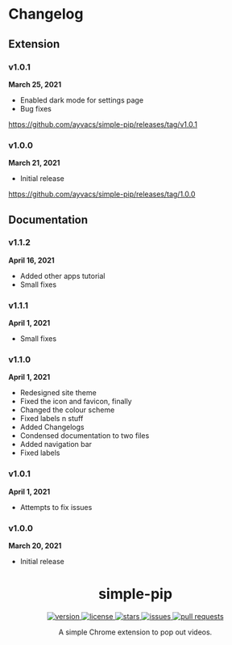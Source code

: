 # Changelog

## Extension

### v1.0.1
**March 25, 2021**

* Enabled dark mode for settings page
* Bug fixes

https://github.com/ayvacs/simple-pip/releases/tag/v1.0.1

### v1.0.0
**March 21, 2021**

* Initial release

https://github.com/ayvacs/simple-pip/releases/tag/1.0.0

## Documentation

### v1.1.2
**April 16, 2021**

* Added other apps tutorial
* Small fixes

### v1.1.1
**April 1, 2021**

* Small fixes

### v1.1.0
**April 1, 2021**

* Redesigned site theme
* Fixed the icon and favicon, finally
* Changed the colour scheme
* Fixed labels n stuff
* Added Changelogs
* Condensed documentation to two files
* Added navigation bar
* Fixed labels

### v1.0.1
**April 1, 2021**

* Attempts to fix issues

### v1.0.0
**March 20, 2021**

* Initial release

<!--Footer -->

<h1 align="center">simple-pip</h1>

<p align="center">
  <a href="https://github.com/ayvacs/simple-pip/releases" target="_blank">
    <img alt="version" src="https://img.shields.io/github/v/release/ayvacs/simple-pip?style=for-the-badge" />
  </a>
  <a href="https://github.com/ayvacs/simple-pip/blob/master/LICENSE.md" target="_blank">
    <img alt="license" src="https://img.shields.io/github/license/ayvacs/simple-pip?style=for-the-badge" />
  </a>
  <a href="https://github.com/ayvacs/simple-pip/blob/master/LICENSE.md" target="_blank">
    <img alt="stars" src="https://img.shields.io/github/stars/ayvacs/simple-pip?style=for-the-badge" />
  </a>
  <a href="https://github.com/ayvacs/simple-pip/blob/master/LICENSE.md" target="_blank">
    <img alt="issues" src="https://img.shields.io/github/issues/ayvacs/simple-pip?style=for-the-badge" />
  </a>
  <a href="https://github.com/ayvacs/simple-pip/blob/master/LICENSE.md" target="_blank">
    <img alt="pull requests" src="https://img.shields.io/github/issues-pr/ayvacs/simple-pip?style=for-the-badge" />
  </a>
</p>

<p align="center">A simple Chrome extension to pop out videos.</p>
